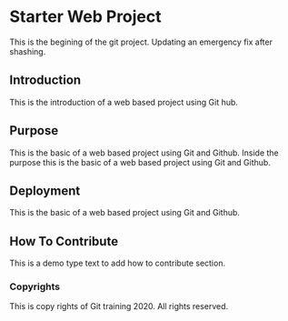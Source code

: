 # Starter Web Project

This is the begining of the git project. Updating an emergency fix after shashing.
## Introduction

This is the introduction of a web based project using Git hub.

## Purpose

This is the basic of a web based project using Git and Github.
Inside the purpose this is the basic of a web based project using Git and Github.

## Deployment

This is the basic of a web based project using Git and Github.

## How To Contribute

This is a demo type text to add how to contribute section.

### Copyrights

This is copy rights of Git training 2020. All rights reserved.


